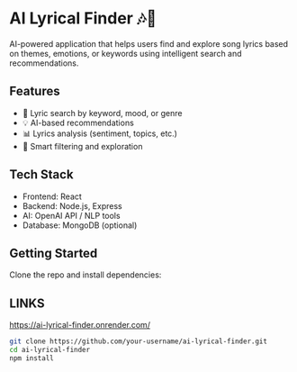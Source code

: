 # AI Lyrical Finder 🎶🤖

AI-powered application that helps users find and explore song lyrics based on themes, emotions, or keywords using intelligent search and recommendations.

## Features
- 🎤 Lyric search by keyword, mood, or genre
- 💡 AI-based recommendations
- 📊 Lyrics analysis (sentiment, topics, etc.)
- 🔎 Smart filtering and exploration

## Tech Stack
- Frontend: React
- Backend: Node.js, Express
- AI: OpenAI API / NLP tools
- Database: MongoDB (optional)

## Getting Started
Clone the repo and install dependencies:
## LINKS
https://ai-lyrical-finder.onrender.com/

```bash
git clone https://github.com/your-username/ai-lyrical-finder.git
cd ai-lyrical-finder
npm install
